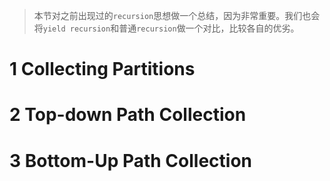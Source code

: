 > 本节对之前出现过的`recursion`思想做一个总结，因为非常重要。我们也会将`yield recursion`和普通`recursion`做一个对比，比较各自的优劣。



# 1 Collecting Partitions




# 2 Top-down Path Collection




# 3 Bottom-Up Path Collection

